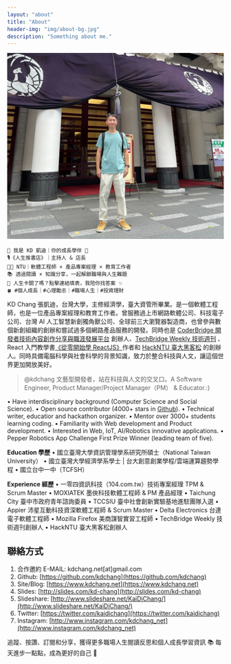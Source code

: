 ```yaml
---
layout: "about"
title: "About"
header-img: "img/about-bg.jpg"
description: "Something about me."
---
```


![](img/about-img-1.jpg)

```
👋 我是 KD 凱迪｜你的成長學伴 🌱
🎙《人生推書店》｜主持人 & 店長
👨‍💻 NTU｜軟體工程師 × 產品專案經理 × 教育工作者
📚 透過閱讀 × 知識分享，一起解鎖職場與人生難題
📮 人生卡關了嗎？點擊連結填表，我陪你找答案 ✨
🍀 #個人成長｜#心理勵志｜#職場人生｜#投資理財
```

KD Chang 張凱迪，台灣大學，主修經濟學，臺大資管所畢業。是一個軟體工程師，也是一位產品專案經理和教育工作者。曾服務過上市網路軟體公司、科技電子公司、台灣 AI 人工智慧新創獨角獸公司、全球前三大瀏覽器製造商，也曾參與數個新創組織的創辦和嘗試過多個網路產品服務的開發。同時也是 [CoderBridge 開發者技術內容創作分享與職涯發展平台](https://www.coderbridge.com/) 創辦人、[TechBridge Weekly 技術週刊](http://weekly.techbridge.cc/) 、React 入門教學書[《從零開始學 ReactJS》](https://www.gitbook.com/book/kdchang/react101/details)作者和 [HackNTU 臺大黑客松](https://github.com/HackNTU) 的創辦人。同時具備電腦科學與社會科學的背景知識，致力於整合科技與人文，讓這個世界更加開放美好。

> @kdchang 文藝型開發者，站在科技與人文的交叉口。A Software Engineer, Product Manager/Project Manager（PM） & Educator.:)

• Have interdisciplinary background (Computer Science and Social Science).
• Open source contributor (4000+ stars in [Github](http://github-awards.com/users/search?login=kdchang)).
• Technical writer, educatior and hackathon organizer.
• Mentor over 3000+ students learning coding.
• Familiarity with Web development and Product development.
• Interested in Web, IoT, AI/Robotics innovative applications.
• Pepper Robotics App Challenge First Prize Winner (leading team of five).

**Education 學歷**
• 國立臺灣大學資訊管理學系研究所碩士（National Taiwan University）
• 國立臺灣大學經濟學系學士 | 台大創意創業學程/雲端運算趨勢學程
• 國立台中一中（TCFSH）

**Experience 經歷**
• 一零四資訊科技（104.com.tw）技術專案經理 TPM & Scrum Master
• MOXIATEK 墨俠科技軟體工程師 & PM 產品經理
• Taichung City 臺中市政府青年諮詢委員
• TCCSIU 臺中社會創新實驗基地進駐團隊入選
• Appier 沛星互動科技資深軟體工程師 & Scrum Master
• Delta Electronics 台達電子軟體工程師
• Mozilla Firefox 美商謀智實習工程師
• TechBridge Weekly 技術週刊創辦人
• HackNTU 臺大黑客松創辦人

## 聯絡方式

1. 合作邀約 E-MAIL: kdchang.net[at]gmail.com
2. Github: [https://github.com/kdchang](https://github.com/kdchang)
3. Site/Blog: [https://www.kdchang.net](https://www.kdchang.net)
4. Slides: [http://slides.com/kd-chang](http://slides.com/kd-chang)
5. Slideshare: [http://www.slideshare.net/KaiDiChang/](http://www.slideshare.net/KaiDiChang/)
6. Twitter: [https://twitter.com/kaidichang](https://twitter.com/kaidichang)
7. Instagram: [http://www.instagram.com/kdchang_net](http://www.instagram.com/kdchang_net)

追蹤、按讚、訂閱和分享，獲得更多職場人生閱讀反思和個人成長學習資訊 📚
每天進步一點點，成為更好的自己 💪
